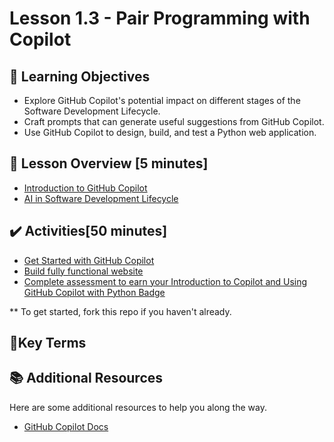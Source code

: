 # Lesson 1.3 - Pair Programming with Copilot

## 🎯 Learning Objectives
- Explore GitHub Copilot's potential impact on different stages of the Software Development Lifecycle.
- Craft prompts that can generate useful suggestions from GitHub Copilot.
- Use GitHub Copilot to design, build, and test a Python web application.

## :pushpin: Lesson Overview [5 minutes]
- [Introduction to GitHub Copilot](../lesson-1.3/intro-github-copilot.md)
- [AI in Software Development Lifecycle](../lesson-1.3/ai-in-sdlc.md)

## ✔️ Activities[50 minutes]

- [Get Started with GitHub Copilot](https://github.com/skills/getting-started-with-github-copilot)
- [Build fully functional website](helphub.ai/README.md)
- [Complete assessment to earn your Introduction to Copilot and Using GitHub Copilot with Python Badge](https://learn.microsoft.com/en-us/training/modules/introduction-to-github-copilot/?ns-enrollment-type=Collection&ns-enrollment-id=kkw8b2twr638w6)


** To get started, fork this repo if you haven't already.

## 📑Key Terms

## :books: Additional Resources
Here are some additional resources to help you along the way.
- [GitHub Copilot Docs](https://docs.github.com/en/copilot)
